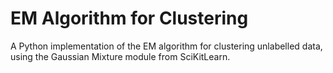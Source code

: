 # EM Algorithm for Clustering
A Python implementation of the EM algorithm for clustering unlabelled data, using the Gaussian Mixture module from SciKitLearn.
